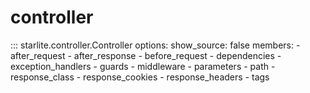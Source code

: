 # controller

::: starlite.controller.Controller
    options:
        show_source: false
        members:
            - after_request
            - after_response
            - before_request
            - dependencies
            - exception_handlers
            - guards
            - middleware
            - parameters
            - path
            - response_class
            - response_cookies
            - response_headers
            - tags
